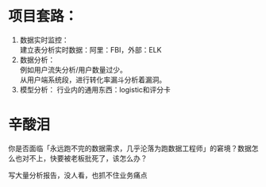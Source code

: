 # 项目套路：
1. 数据实时监控：   
	建立表分析实时数据：阿里：FBI，外部：ELK
2. 数据分析：	
	例如用户流失分析/用户数量过少。  
	从用户端系统段，进行转化率漏斗分析着漏洞。
3. 模型分析：
	行业内的通用东西：logistic和评分卡
	
# 辛酸泪
你是否面临「永远跑不完的数据需求，几乎沦落为跑数据工程师」的窘境？数据怎么也对不上，快要被老板批死了，该怎么办？

写大量分析报告，没人看，也抓不住业务痛点